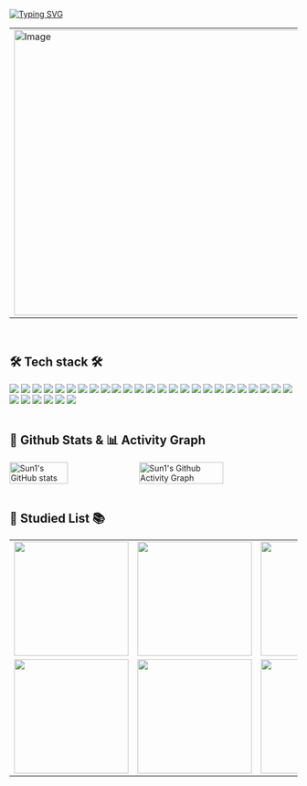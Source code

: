 <!--### Hi there, Welcome to my Github 👋-->

<!--![riverSun1](https://github-readme-stats.vercel.app/api?username=riverSun1&show_icons=true&theme=dracula)-->
<!--![riverSun1](https://github-readme-stats.vercel.app/api?username=riverSun1&show_icons=true)-->
[![Typing SVG](https://readme-typing-svg.demolab.com?font=Oswald&weight=600&size=60&duration=2500&pause=3000&color=499CEB&center=true&vCenter=true&width=1000&height=120&lines=🎈Welcome+to+Sun1's+Github!🎈)](https://git.io/typing-svg)
<table align="center">
  <tr>
    <td>
      <img src="https://github.com/user-attachments/assets/5aedaf4b-31d4-4488-a3cb-63b3de90001d" width="500" alt="Image">
    </td>
    <td>
      <a href="https://github.com/devxb/gitanimals">
        <img src="https://render.gitanimals.org/farms/riverSun1" width="500" height="250" alt="Gitanimals">
      </a>
    </td>
  </tr>
</table>

<br>

## 🛠 Tech stack 🛠
<img src="https://img.shields.io/badge/React-20232A?style=for-the-badge&logo=react&logoColor=61DAFB"/></a>
<img src="https://img.shields.io/badge/JavaScript-F7DF1E?style=for-the-badge&logo=JavaScript&logoColor=white"/></a>
<img src="https://img.shields.io/badge/TypeScript-3178C6?style=for-the-badge&logo=typescript&logoColor=white"/></a>
<img src="https://img.shields.io/badge/HTML5-E34F26?style=for-the-badge&logo=HTML5&logoColor=white"/></a>
<img src="https://img.shields.io/badge/CSS3-purple?style=for-the-badge&logo=CSS3&logoColor=white"/></a>
<img src="https://img.shields.io/badge/styled--components-DB7093?style=for-the-badge&logo=styled-components&logoColor=white"/></a>
<img src="https://img.shields.io/badge/Tailwind_CSS-38B2AC?style=for-the-badge&logo=tailwind-css&logoColor=white"/></a>
<img src="https://img.shields.io/badge/storybook-FF4785?style=for-the-badge&logo=storybook&logoColor=white"/></a>
<img src="https://img.shields.io/badge/Redux-764ABC?style=for-the-badge&logo=Redux&logoColor=white"/></a>
<img src="https://img.shields.io/badge/Zustand-ecb63e?style=for-the-badge&logo=zustand"/></a>
<img src="https://img.shields.io/badge/Axios-5A29E4?logo=axios&logoColor=fff&style=for-the-badge"/></a>
<img src="https://img.shields.io/badge/Tanstack%20Query-FF4154?style=for-the-badge&logo=react%20query&logoColor=white"/></a>
<img src="https://img.shields.io/badge/next.js-000000?style=for-the-badge&logo=nextdotjs&logoColor=white"/></a>
<img src="https://img.shields.io/badge/firebase-ffca28?style=for-the-badge&logo=firebase&logoColor=black"/></a>
<img src="https://img.shields.io/badge/Supabase-3ECF8E?style=for-the-badge&logo=supabase&logoColor=white"/></a>
<img src="https://img.shields.io/badge/bootstrap-%238511FA.svg?style=for-the-badge&logo=bootstrap&logoColor=white"/></a>
<img src="https://img.shields.io/badge/vercel-%23000000.svg?style=for-the-badge&logo=vercel&logoColor=white"/></a>
<img src="https://img.shields.io/badge/-netlify-blue?style=for-the-badge&logo=netlify&logoColor=green"/></a>
<img src="https://shields.io/badge/-OpenAI-93f6ef?style=for-the-badge&logo=openai&logoColor=white"/></a>
<img src="https://img.shields.io/badge/-C++-blue?style=for-the-badge&logo=cplusplus"/></a>
<img src="https://img.shields.io/badge/Java-007396?style=for-the-badge&logo=Java&logoColor=white"/></a>
<img src="https://img.shields.io/badge/Android-green?style=for-the-badge&logo=Android&logoColor=white"/></a>
<img src="https://img.shields.io/badge/Python-3766AB?style=for-the-badge&logo=Python&logoColor=white"/></a>
<img src="https://shields.io/badge/BeautifulSoup-4-green?style=for-the-badge"/></a>
<img src="https://img.shields.io/badge/selenium-222?style=for-the-badge&logo=selenium"/></a>
<img src="https://img.shields.io/badge/MicroPython-2B2728?style=for-the-badge&logo=MicroPython&logoColor=white"/></a>
<img src="https://img.shields.io/badge/GitHub-181717?style=for-the-badge&logo=GitHub&logoColor=white">
<img src="https://img.shields.io/badge/VSCode-007ACC?style=for-the-badge&logo=VisualStudioCode&logoColor=white">
<img src="https://img.shields.io/badge/slack-633d68?style=for-the-badge&logo=slack&logoColor=white">
<img src="https://img.shields.io/badge/notion-eeeeee?style=for-the-badge&logo=notion&logoColor=black">
<img src="https://img.shields.io/badge/figma-%23F24E1E.svg?style=for-the-badge&logo=figma&logoColor=white"/></a>
<br><br>

## 🔋 Github Stats & 📊 Activity Graph
<!--[![Anurag's GitHub stats](https://github-readme-stats.vercel.app/api?username=riverSun1)](https://github.com/riverSun1/github-readme-stats)-->
<div style="display: flex; flex-wrap: nowrap;">
  <img src="https://github-readme-stats.vercel.app/api?username=riverSun1&show_icons=true&theme=radical" alt="Sun1's GitHub stats" width="45%">
  <img src="https://github-readme-activity-graph.vercel.app/graph?username=riverSun1&custom_title=riverSun1's%20GitHub%20Activity%20Graph&bg_color=141321&color=A9FEF7&line=626069&point=F8D847&area_color=FE428E&title_color=FE428E&area=true" alt="Sun1's Github Activity Graph" width="54%">
</div>
<!--## 📊 Activity Graph-->
<br>

## 📕 Studied List 📚
<table>
  <tr>
    <td><img src="https://github.com/riverSun1/riverSun1/assets/67379144/751578e8-6e8c-46fb-9f99-7074e883d43d" width="200"></td>
    <td><img src="https://github.com/riverSun1/riverSun1/assets/67379144/31b60295-90a0-47c9-9e58-bf51fd3f87e3" width="200"></td>
    <td><img src="https://github.com/riverSun1/riverSun1/assets/67379144/a66514bd-521c-42c8-a24e-a05e04f5c3f9" width="200"></td>
    <td><img src="https://github.com/riverSun1/riverSun1/assets/67379144/c3a76655-4855-4ca6-bc36-7f6845bd3119" width="200"></td>
    <td><img src="https://github.com/riverSun1/riverSun1/assets/67379144/38b9a9d1-8c83-4af9-b659-eb0d80abd347" width="200"></td>
    <td><img src="https://github.com/riverSun1/riverSun1/assets/67379144/530bf8fc-807e-4e35-a658-10ce3cf57acc" width="200"></td>
    </tr>
  <tr>
    <td><img src="https://github.com/riverSun1/riverSun1/assets/67379144/569313f0-99c5-45bf-8c24-4756da8a3423" width="200"></td>
    <td><img src="https://github.com/riverSun1/riverSun1/assets/67379144/c2f60deb-0f87-49ae-91aa-1ba06be128b1" width="200"></td>
    <td><img src="https://github.com/riverSun1/riverSun1/assets/67379144/9eaad679-3625-4169-9c66-caebebeb7a3a" width="200"></td>
    <td><img src="https://github.com/riverSun1/riverSun1/assets/67379144/51541c1c-c40d-428b-918a-a5903269cf06" width="200"></td>
    <td><img src="https://github.com/riverSun1/riverSun1/assets/67379144/31b4168a-71e7-42a2-85d7-6c9069cac087" width="200"></td>
    <td><img src="https://github.com/riverSun1/riverSun1/assets/67379144/7f85ab19-ded6-44be-a5d2-8d5c64f0c0bd" width="200"></td>
  </tr>
</table>
